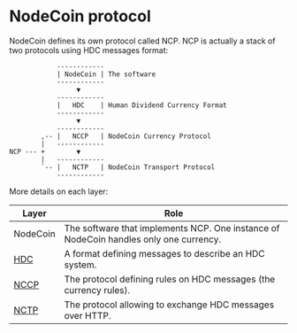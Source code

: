 # NodeCoin protocol

NodeCoin defines its own protocol called NCP. NCP is actually a stack of two protocols using HDC messages format:

                ------------
                | NodeCoin | The software
                ------------
                     ▼
                ------------
                |   HDC    | Human Dividend Currency Format
                ------------
                     ▼
                ------------
            ,-- |   NCCP   | NodeCoin Currency Protocol
            |   ------------
    NCP --- +        ▼
            |   ------------
            `-- |   NCTP   | NodeCoin Transport Protocol
                ------------

More details on each layer:

Layer | Role
----- | ----
NodeCoin | The software that implements NCP. One instance of NodeCoin handles only one currency.
[HDC](https://github.com/c-geek/nodecoind/blob/master/doc/HDC.md) | A format defining messages to describe an HDC system.
[NCCP](https://github.com/c-geek/nodecoind/blob/master/doc/NCCP.md) | The protocol defining rules on HDC messages (the currency rules).
[NCTP](https://github.com/c-geek/nodecoind/blob/master/doc/NCTP.md) | The protocol allowing to exchange HDC messages over HTTP.
